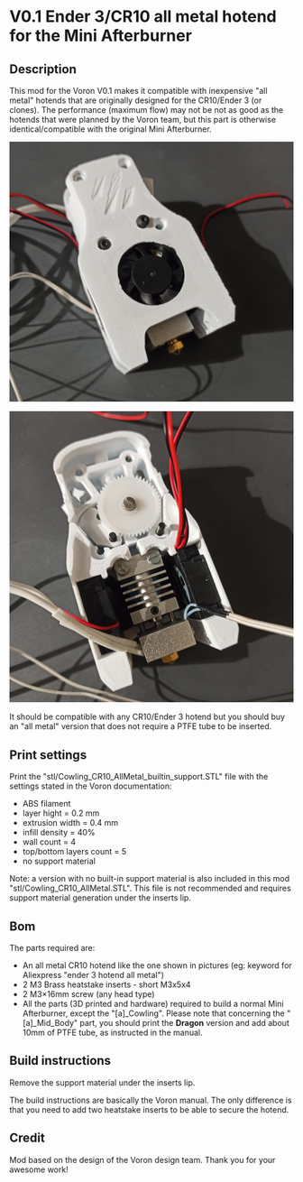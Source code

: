 # V0.1 Ender 3/CR10 all metal hotend for the Mini Afterburner

## Description

This mod for the Voron V0.1 makes it compatible with inexpensive "all metal" hotends that are originally designed for the CR10/Ender 3 (or clones). The performance (maximum flow) may not be not as good as the hotends that were planned by the Voron team, but this part is otherwise identical/compatible with the original Mini Afterburner.

![Front view of the mod](img/front.jpeg)

![Back view of the mod](img/back.jpeg)

It should be compatible with any CR10/Ender 3 hotend but you should buy an "all metal" version that does not require a PTFE tube to be inserted.

## Print settings

Print the "stl/Cowling_CR10_AllMetal_builtin_support.STL" file with the settings stated in the Voron documentation:
* ABS filament
* layer hight = 0.2 mm 
* extrusion width = 0.4 mm 
* infill density = 40% 
* wall count = 4
* top/bottom layers count = 5
* no support material

Note: a version with no built-in support material is also included in this mod "stl/Cowling_CR10_AllMetal.STL". This file is not recommended and requires support material generation under the inserts lip.

## Bom

The parts required are:
* An all metal CR10 hotend like the one shown in pictures (eg: keyword for Aliexpress "ender 3 hotend all metal")
* 2 M3 Brass heatstake inserts - short M3x5x4
* 2 M3×16mm screw (any head type)
* All the parts (3D printed and hardware) required to build a normal Mini Afterburner, except the "[a]\_Cowling". Please note that concerning the "[a]\_Mid\_Body" part, you should print the **Dragon** version and add about 10mm of PTFE tube, as instructed in the manual.

## Build instructions

Remove the support material under the inserts lip.

The build instructions are basically the Voron manual. The only difference is that you need to add two heatstake inserts to be able to secure the hotend.

## Credit

Mod based on the design of the Voron design team.
Thank you for your awesome work!